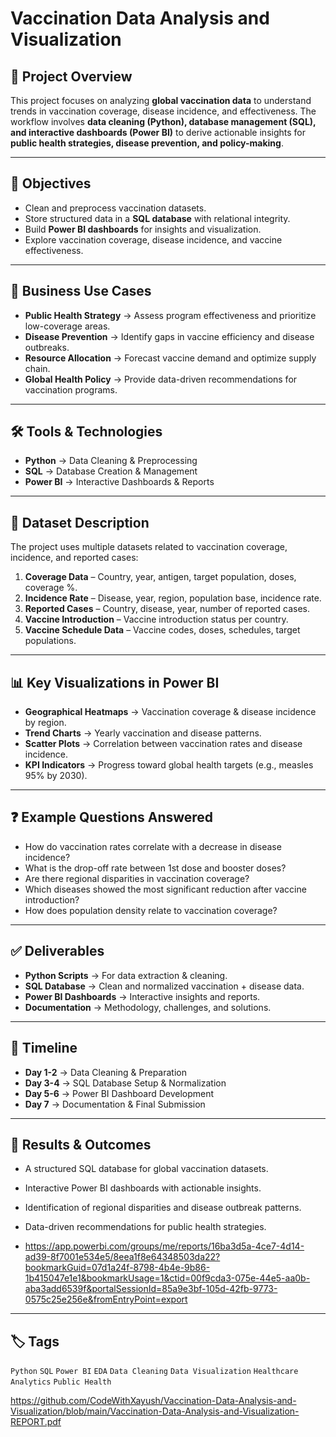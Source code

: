 # Vaccination Data Analysis and Visualization  

## 📌 Project Overview  
This project focuses on analyzing **global vaccination data** to understand trends in vaccination coverage, disease incidence, and effectiveness. The workflow involves **data cleaning (Python), database management (SQL), and interactive dashboards (Power BI)** to derive actionable insights for **public health strategies, disease prevention, and policy-making**.  

---

## 🎯 Objectives  
- Clean and preprocess vaccination datasets.  
- Store structured data in a **SQL database** with relational integrity.  
- Build **Power BI dashboards** for insights and visualization.  
- Explore vaccination coverage, disease incidence, and vaccine effectiveness.  

---

## 🔑 Business Use Cases  
- **Public Health Strategy** → Assess program effectiveness and prioritize low-coverage areas.  
- **Disease Prevention** → Identify gaps in vaccine efficiency and disease outbreaks.  
- **Resource Allocation** → Forecast vaccine demand and optimize supply chain.  
- **Global Health Policy** → Provide data-driven recommendations for vaccination programs.  

---

## 🛠️ Tools & Technologies  
- **Python** → Data Cleaning & Preprocessing  
- **SQL** → Database Creation & Management  
- **Power BI** → Interactive Dashboards & Reports  

---

## 📂 Dataset Description  
The project uses multiple datasets related to vaccination coverage, incidence, and reported cases:  

1. **Coverage Data** – Country, year, antigen, target population, doses, coverage %.  
2. **Incidence Rate** – Disease, year, region, population base, incidence rate.  
3. **Reported Cases** – Country, disease, year, number of reported cases.  
4. **Vaccine Introduction** – Vaccine introduction status per country.  
5. **Vaccine Schedule Data** – Vaccine codes, doses, schedules, target populations.  

---

## 📊 Key Visualizations in Power BI  
- **Geographical Heatmaps** → Vaccination coverage & disease incidence by region.  
- **Trend Charts** → Yearly vaccination and disease patterns.  
- **Scatter Plots** → Correlation between vaccination rates and disease incidence.  
- **KPI Indicators** → Progress toward global health targets (e.g., measles 95% by 2030).  

---

## ❓ Example Questions Answered  
- How do vaccination rates correlate with a decrease in disease incidence?  
- What is the drop-off rate between 1st dose and booster doses?  
- Are there regional disparities in vaccination coverage?  
- Which diseases showed the most significant reduction after vaccine introduction?  
- How does population density relate to vaccination coverage?  

---

## ✅ Deliverables  
- **Python Scripts** → For data extraction & cleaning.  
- **SQL Database** → Clean and normalized vaccination + disease data.  
- **Power BI Dashboards** → Interactive insights and reports.  
- **Documentation** → Methodology, challenges, and solutions.  

---

## 📅 Timeline  
- **Day 1-2** → Data Cleaning & Preparation  
- **Day 3-4** → SQL Database Setup & Normalization  
- **Day 5-6** → Power BI Dashboard Development  
- **Day 7** → Documentation & Final Submission  

---


## 📌 Results & Outcomes  

- A structured SQL database for global vaccination datasets.  
- Interactive Power BI dashboards with actionable insights.  
- Identification of regional disparities and disease outbreak patterns.  
- Data-driven recommendations for public health strategies.

- https://app.powerbi.com/groups/me/reports/16ba3d5a-4ce7-4d14-ad39-8f7001e534e5/8eea1f8e64348503da22?bookmarkGuid=07d1a24f-8798-4b4e-9b86-1b415047e1e1&bookmarkUsage=1&ctid=00f9cda3-075e-44e5-aa0b-aba3add6539f&portalSessionId=85a9e3bf-105d-42fb-9773-0575c25e256e&fromEntryPoint=export 

---

## 🏷️ Tags  
`Python` `SQL` `Power BI` `EDA` `Data Cleaning` `Data Visualization` `Healthcare Analytics` `Public Health` 
 
https://github.com/CodeWithXayush/Vaccination-Data-Analysis-and-Visualization/blob/main/Vaccination-Data-Analysis-and-Visualization-REPORT.pdf
 
